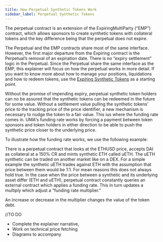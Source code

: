 ```yaml
---
title: How Perpetual Synthetic Tokens Work
sidebar_label: Perpetual Synthetic Tokens
---
```


The perpetual contract is an extension of the ExpiringMultiParty (“EMP”) contract, which allows sponsors to create synthetic tokens with collateral tokens and the key difference being that the perpetual does not expire.  

The Perpetual and the EMP contracts share most of the same interface. However, the first major departure from the Expiring contract is the Perpetual’s removal of an expiration date. There is no “expiry settlement” logic in the Perpetual. Since the Perpetual share the same interface as the EMP, this explainer will focus on how the perpetual works in more detail. If you want to know more about how to manage your positions, liquidations and how to redeem tokens, use the [Expiring Synthetic Tokens](synthetic-tokens/expiring-synthetic-tokens.md) as a starting point.

Without the promise of impending expiry, perpetual synthetic token holders can no be assured that the synthetic tokens can be redeemed in the future for some value. Without a settlement value pulling the synthetic tokens’ price to the tracking price of the price identifier, a new mechanism is necessary to nudge the token to a fair value. This ius where the funding rate comes in. UMA's funding rate works by forcing a payment between token sponsors and token holders in either direction to be able to push the synthetic price closer to the underlying price.

To illustrate how the funding rate works, we use the following example:

There is a perpetual contract that looks at the ETHUSD price, accepts DAI as collateral at a 150% CR and mints synthetic ETH called uETH. The uETH synthetic can be traded on another market like on a DEX. For a simple example the synthetic uETH trades against ETH with the assumption that price between them would be 1:1. For mean reasons this does not always hold true. In the case when the price between a synthetic and its underlying asset differ (ETH and uETH),  perpetual contract constantly queries an external contract which applies a funding rate. This in turn updates a multiply which adjust a "funding rate multiplier."  

An increase or decrease in the multiplier changes the value of the token debt. 

//TO DO 
- Complete the explainer narrative, 
- Work on technical price fetching
- Diagrams to accompany  
